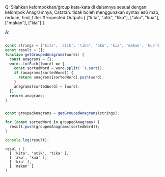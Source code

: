 Q: 
Silahkan kelompokkan/group kata-kata di dalamnya sesuai dengan kelompok  Anagramnya, 
Catatan: tidak boleh menggunakan syntax es6 map, reduce, find, filter # Expected Outputs 
[ 
 ["kita", "atik", "tika"], 
 ["aku", "kua"], 
 ["makan"], 
 ["kia"] 
]

A: 

``` javascript

const strings = ['kita', 'atik', 'tika', 'aku', 'kia', 'makan', 'kua'];
const result = [];
function getGroupedAnagrams(words) {
  const anagrams = {};
  words.forEach((word) => {
    const sortedWord = word.split('').sort();
    if (anagrams[sortedWord]) {
      return anagrams[sortedWord].push(word);
    }
    anagrams[sortedWord] = [word];
  });
  return anagrams;
}


const groupedAnagrams = getGroupedAnagrams(strings);

for (const sortedWord in groupedAnagrams) {
  result.push(groupedAnagrams[sortedWord]);
}

console.log(result);

```

```
resul : [
  [ 'kita', 'atik', 'tika' ],
  [ 'aku', 'kua' ],
  [ 'kia' ],
  [ 'makan' ]
]
```
